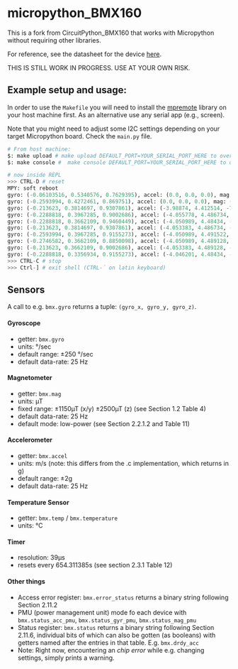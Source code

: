 # micropython_BMX160
This is a fork from CircuitPython_BMX160 that works with Micropython without requiring other libraries.

For reference, see the datasheet for the device [here](https://www.bosch-sensortec.com/media/boschsensortec/downloads/datasheets/bst-bmx160-ds0001.pdf).

THIS IS STILL WORK IN PROGRESS. USE AT YOUR OWN RISK.

## Example setup and usage:

In order to use the `Makefile` you will need to install the [mpremote](https://docs.micropython.org/en/latest/reference/mpremote.html) library on your host machine first.
As an alternative use any serial app (e.g., screen).

Note that you might need to adjust some I2C settings depending on your target Micropython board. 
Check the `main.py` file.


```python
# From host machine:
$: make upload # make upload DEFAULT_PORT=YOUR_SERIAL_PORT_HERE to override
$: make console #  make console DEFAULT_PORT=YOUR_SERIAL_PORT_HERE to override

# now inside REPL
>>> CTRL-D # reset
MPY: soft reboot
gyro: (-0.06103516, 0.5340576, 0.7629395), accel: (0.0, 0.0, 0.0), mag: (5.0625, 17.5625, 22.6875)
gyro: (-0.2593994, 0.4272461, 0.869751), accel: (0.0, 0.0, 0.0), mag: (7.0625, 20.0625, 22.5625)
gyro: (-0.213623, 0.3814697, 0.9307861), accel: (-3.98874, 4.412514, -7.970297), mag: (6.0625, 18.5625, 22.9375)
gyro: (-0.2288818, 0.3967285, 0.9002686), accel: (-4.055778, 4.486734, -8.094796), mag: (5.5625, 17.5625, 22.6875)
gyro: (-0.2288818, 0.3662109, 0.9460449), accel: (-4.050989, 4.48434, -8.09719), mag: (6.5625, 19.5625, 22.8125)
gyro: (-0.213623, 0.3814697, 0.9307861), accel: (-4.053383, 4.486734, -8.087613), mag: (6.5625, 19.0625, 22.8125)
gyro: (-0.2593994, 0.3967285, 0.9155273), accel: (-4.050989, 4.491522, -8.092402), mag: (5.5625, 18.5625, 23.0625)
gyro: (-0.2746582, 0.3662109, 0.8850098), accel: (-4.050989, 4.489128, -8.085219), mag: (5.5625, 18.5625, 23.0625)
gyro: (-0.213623, 0.3662109, 0.9002686), accel: (-4.053383, 4.489128, -8.092402), mag: (6.0625, 18.5625, 22.9375)
gyro: (-0.2288818, 0.3356934, 0.9155273), accel: (-4.046201, 4.48434, -8.092402), mag: (6.0625, 17.5625, 22.8125)
>>> CTRL-C # stop
>>> Ctrl-] # exit shell (CTRL-´ on latin keyboard) 
```

## Sensors

A call to e.g. `bmx.gyro` returns a tuple: `(gyro_x, gyro_y, gyro_z)`.

#### Gyroscope
- getter: `bmx.gyro`
- units: °/sec
- default range: ±250 °/sec
- default data-rate: 25 Hz

#### Magnetometer
- getter: `bmx.mag`
- units: µT
- fixed range: ±1150µT (x/y) ±2500µT (z) (see Section 1.2 Table 4)
- default data-rate: 25 Hz
- default mode: low-power (see Section 2.2.1.2 and Table 11)

#### Accelerometer
- getter: `bmx.accel`
- units: m/s (note: this differs from the .c implementation, which returns in g)
- default range: ±2g
- default data-rate: 25 Hz

#### Temperature Sensor
- getter: `bmx.temp` / `bmx.temperature`
- units: °C

#### Timer
- resolution: 39µs
- resets every 654.311385s (see section 2.3.1 Table 12)

#### Other things
- Access error register: `bmx.error_status` returns a binary string following Section 2.11.2
- PMU (power management unit) mode fo each device with `bmx.status_acc_pmu`, `bmx.status_gyr_pmu`, `bmx.status_mag_pmu`
- Status register: `bmx.status` returns a binary string following Section 2.11.6, individual bits of which can also be gotten (as booleans) with getters named after the entries in that table. E.g. `bmx.drdy_acc`
- Note: Right now, encountering an *chip error* while e.g. changing settings, simply prints a warning.
